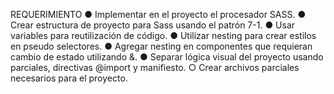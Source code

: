 REQUERIMIENTO
● Implementar en el proyecto el procesador SASS.
● Crear estructura de proyecto para Sass usando el patrón 7-1.
● Usar variables para reutilización de código.
● Utilizar nesting para crear estilos en pseudo selectores.
● Agregar nesting en componentes que requieran cambio de estado utilizando &.
● Separar lógica visual del proyecto usando parciales, directivas @import y manifiesto. ○ Crear archivos
parciales necesarios para el proyecto.

